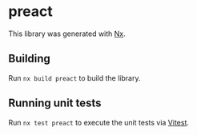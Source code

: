 # preact

This library was generated with [Nx](https://nx.dev).

## Building

Run `nx build preact` to build the library.

## Running unit tests

Run `nx test preact` to execute the unit tests via [Vitest](https://vitest.dev/).
